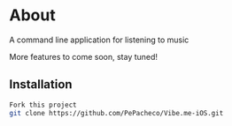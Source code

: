 # About
A command line application for listening to music

More features to come soon, stay tuned!

## Installation
```bash
Fork this project
git clone https://github.com/PePacheco/Vibe.me-iOS.git
```

